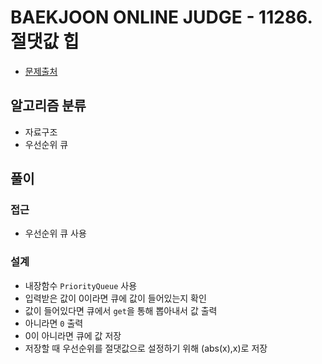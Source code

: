 # BAEKJOON ONLINE JUDGE - 11286. 절댓값 힙

* [문제출처](https://www.acmicpc.net/problem/11286 "11286. 절댓값 힙")

## 알고리즘 분류
- 자료구조
- 우선순위 큐

## 풀이
### 접근
- 우선순위 큐 사용

### 설계
- 내장함수 `PriorityQueue` 사용
- 입력받은 값이 0이라면 큐에 값이 들어있는지 확인
- 값이 들어있다면 큐에서 `get`을 통해 뽑아내서 값 출력
- 아니라면 `0` 출력
- 0이 아니라면 큐에 값 저장
- 저장할 때 우선순위를 절댓값으로 설정하기 위해 (abs(x),x)로 저장